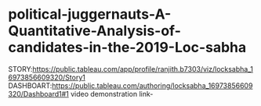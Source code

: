 # political-juggernauts-A-Quantitative-Analysis-of-candidates-in-the-2019-Loc-sabha


STORY:https://public.tableau.com/app/profile/ranjith.b7303/viz/locksabha_16973856609320/Story1
DASHBOART:https://public.tableau.com/authoring/locksabha_16973856609320/Dashboard1#1
video demonstration link-
